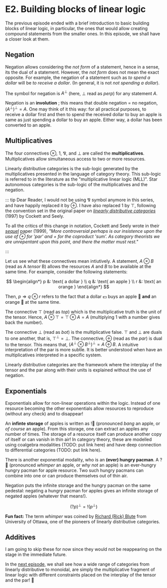 # E2. Building blocks of linear logic

The previous episode ended with a brief introduction to basic building blocks of linear logic, in particular, the ones that would allow creating compound statements from the smaller ones. In this episode, we shall have a closer look at them.

## Negation 

Negation allows considering the *not form* of a statement, hence in a sense, its the dual of a statement.  However, the *not form* does not mean the exact opposite. For example, the negation of a statement such as *to spend a dollar* will be *to receive a dollar*. (In general, it is not *not spending a dollar*). 

The symbol for negation is $A^\perp$ (here, $\perp$ read as *perp*) for any statement $A$.

Negation is an **involution** ; this means that double negation = no negation, $(A^\perp)^\perp = A$.  One may think of it this way: for all practical purposes, to receive a dollar first and then to spend the received dollar to buy an apple is same as just spending a dollar to buy an apple. Either way, a dollar has been converted to an apple. 

## Multiplicatives

The four connectives $\otimes$, $1$, &#8523;, and $\bot$ are called the **multiplicatives**. Multiplicatives allow simultaneous access to two or more resources. 

Linearly distributive categories is the sub-logic generated by the multiplicatives presented in the language of category theory. This sub-logic is referred to in the literature as the "multiplicative linear logic (MLL)". Star autonomous categories is the sub-logic of the multiplicatives and the negation. 

::: tip Dear Reader,
I would not be using &#8523; symbol anymore in this series, and have happily replaced it by $\oplus$. I have also replaced $1$ by $\top$, following the convention set in the original paper on [*linearly distributive categories*](https://www.sciencedirect.com/science/article/pii/0022404995001603) (1997) by Cockett and Seely.

 To all the critics of this change in notation, Cockett and Seely wrote in their [*sequel*](https://www.math.mcgill.ca/rags/linear/linmorph.pdf) paper (1999), *"More controversial perhaps is our insistence upon the use of
$\oplus$ for 'par' and $+$ for the coproduct 'sum'. As category theorists we are unrepentant
upon this point, and there the matter must rest."* 

:::

Let us see what these connectives mean intiutively. A statement, $A \otimes B$ (read as A *tensor* B) allows the resources $A$ and $B$ to be available at the same time.  For example, consider the following statements:

$$
\begin{align*}
p &: \text{ a dollar }  \\
q &: \text{ an apple } \\
r &: \text{ an orange } 
\end{align*}
$$

Then, $p \Rightarrow q \otimes r$ refers to the fact that a dollar :dollar: buys an apple :apple: **and** an orange :orange: at the same time.  

The connective $\top$ (read as *top*) which is the multiplicative truth is the unit of the tensor.  Hence, $A \otimes \top = \top \otimes A = A$ (multiplying $1$ with a number gives back the number). 

The connective $\bot$ (read as *bot*) is the multiplicative false. $\top$ and $\bot$ are duals to one another, that is, $\top^\perp = \bot$. The connective, $\oplus$ (read as the *par*) is dual to the tensor.  This means that, $(A^\perp \otimes B^\perp)^\perp = A \oplus B$. A intuitive interpretation of the par is more subtle. It is better understood when have an multiplicatives interpreted in a specific system. 

Linearly distributive categories are the framework where the interplay of the tensor and the par along with their units is explained without the use of negation.

## Exponentials

Exponentials allow for non-linear operations within the logic. Instead of one resource becoming the other exponentials allow resources to reproduce (without any check) and to disappear!  

An **infinte storage** of apples is written as $!$:apple: (pronounced *bang* an apple, or *of course* an apple). From this storage, one can extract an apples any number of times. The storage of a resource itself can produce another copy of itself or can vanish in thin air! In category theory, these are modelled using coalgebra modalities (TODO: put link here) and have deep connection to differential categories (TODO: put link here).

There is another exponential modality, who is an **(ever) hungry pacman**. A $?$:apple: (pronounced *whimper* an apple, or *why not* an apple) is an ever-hungry hungry pacman for apple resource. Two such hungry pacmans can combine into one or can produce themselves out of thin air. 

Negation puts the infinite storage and the hungry pacman on the same pedestal: negating a hungry pacman for apples gives an infinite storage of negated apples (whatever that means!). 

$$ (?p)^\perp = !(p^\perp) $$

**Fun fact:** The term *whimper* was coined by [Richard (Rick) Blute](https://richardblute.ca/) from University of Ottawa, one of the pioneers of linearly distributive categories. 

## Additives

I am going to skip these for now since they would not be reappearing on the stage in the immediate future.

In the [next episode](/chapter1/Semantics.md), we shall see how a wide range of categories from linearly distributive to monoidal, are simply the multiplicative fragment of linear logic with different constraints placed on the interplay of the tensor and the par! :tada:

<CommentService/>


